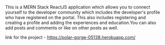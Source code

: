 This is a MERN Stack ReactJS application which allows you to connect yourself to the developer community which includes the developer's profile who have registered on the portal.
This also includes registering and creating a profile and adding the experiences and education.You can also add posts and comments or like on other posts as well.



link for the project - https://polar-gorge-05138.herokuapp.com/
